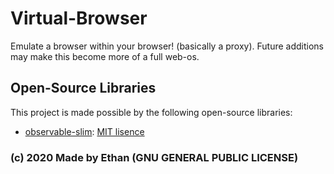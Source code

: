 # Virtual-Browser

Emulate a browser within your browser! (basically a proxy). Future additions may make this become more of a full web-os.

## Open-Source Libraries
This project is made possible by the following open-source libraries:
- [observable-slim](https://github.com/ElliotNB/observable-slim): [MIT lisence]()

### (c) 2020 Made by Ethan (GNU GENERAL PUBLIC LICENSE)